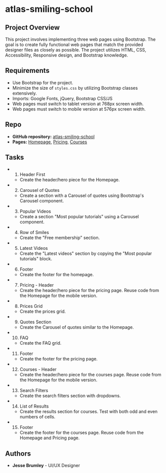 # atlas-smiling-school

## Project Overview

This project involves implementing three web pages using Bootstrap. The goal is to create fully functional web pages that match the provided designer files as closely as possible. The project utilizes HTML, CSS, Accessibility, Responsive design, and Bootstrap knowledge.

## Requirements

- Use Bootstrap for the project.
- Minimize the size of `styles.css` by utilizing Bootstrap classes extensively.
- Imports: Google Fonts, jQuery, Bootstrap CSS/JS
- Web pages must switch to tablet version at 768px screen width.
- Web pages must switch to mobile version at 576px screen width.

## Repo
- **GitHub repository:** [atlas-smiling-school](https://github.com/jessebrumley/atlas-smiling-school)
- **Pages:** [Homepage](), [Pricing](), [Courses]()

## Tasks
 - 1. Header First
   - Create the header/hero piece for the Homepage.

 - 2. Carousel of Quotes
   - Create a section with a Carousel of quotes using Bootstrap's Carousel component.

 - 3. Popular Videos
   - Create a section "Most popular tutorials" using a Carousel component.

 - 4. Row of Smiles
   - Create the "Free membership" section.

 - 5. Latest Videos
   - Create the "Latest videos" section by copying the "Most popular tutorials" block.

 - 6. Footer
   - Create the footer for the homepage.

 - 7. Pricing - Header
   - Create the header/hero piece for the pricing page. Reuse code from the Homepage for the mobile version.

 - 8. Prices Grid
   - Create the prices grid.

 - 9. Quotes Section
   - Create the Carousel of quotes similar to the Homepage.

 - 10. FAQ
   - Create the FAQ grid.

 - 11. Footer
   - Create the footer for the pricing page.

 - 12. Courses - Header
   - Create the header/hero piece for the courses page. Reuse code from the Homepage for the mobile version.

 - 13. Search Filters
   - Create the search filters section with dropdowns.

 - 14. List of Results
   - Create the results section for courses. Test with both odd and even numbers of cells.

 - 15. Footer
   - Create the footer for the courses page. Reuse code from the Homepage and Pricing page.

## Authors
- **Jesse Brumley** - UI/UX Designer